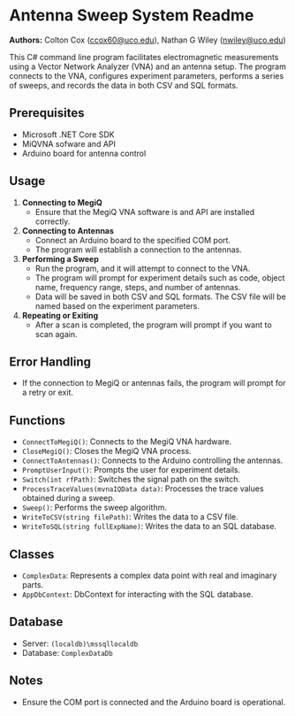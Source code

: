 Antenna Sweep System Readme
===============================

**Authors:** Colton Cox (ccox60@uco.edu), Nathan G Wiley (nwiley@uco.edu)

This C# command line program facilitates electromagnetic measurements using a Vector Network Analyzer (VNA) and an antenna setup. The program connects to the VNA, configures experiment parameters, performs a series of sweeps, and records the data in both CSV and SQL formats.

## Prerequisites
- Microsoft .NET Core SDK
- MiQVNA sofware and API
- Arduino board for antenna control

## Usage
1. **Connecting to MegiQ**
   - Ensure that the MegiQ VNA software is and API are installed correctly.
2. **Connecting to Antennas**
   - Connect an Arduino board to the specified COM port.
   - The program will establish a connection to the antennas.
3. **Performing a Sweep**
   - Run the program, and it will attempt to connect to the VNA.
   - The program will prompt for experiment details such as code, object name, frequency range, steps, and number of antennas.
   - Data will be saved in both CSV and SQL formats. The CSV file will be named based on the experiment parameters.
4. **Repeating or Exiting**
   - After a scan is completed, the program will prompt if you want to scan again.

## Error Handling
- If the connection to MegiQ or antennas fails, the program will prompt for a retry or exit.

## Functions
- `ConnectToMegiQ()`: Connects to the MegiQ VNA hardware.
- `CloseMegiQ()`: Closes the MegiQ VNA process.
- `ConnectToAntennas()`: Connects to the Arduino controlling the antennas.
- `PromptUserInput()`: Prompts the user for experiment details.
- `Switch(int rfPath)`: Switches the signal path on the switch.
- `ProcessTraceValues(mvnaIQData data)`: Processes the trace values obtained during a sweep.
- `Sweep()`: Performs the sweep algorithm.
- `WriteToCSV(string filePath)`: Writes the data to a CSV file.
- `WriteToSQL(string fullExpName)`: Writes the data to an SQL database.

## Classes
- `ComplexData`: Represents a complex data point with real and imaginary parts.
- `AppDbContext`: DbContext for interacting with the SQL database.

## Database
- Server: `(localdb)\mssqllocaldb`
- Database: `ComplexDataDb`

## Notes
- Ensure the COM port is connected and the Arduino board is operational.